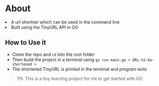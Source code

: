# About
<li>A url shortner which can be used in the command line
<li>Built using the TinyURL API in GO

## How to Use it
- Clone the repo and `cd` into the root folder <br>
- Then build the project in a terminal using `go run main.go < URL-to-be-shortened >`
- The shortened TinyURL is printed in the terminal and program exits

> PS: This is a tiny learning project for me to get started with GO
